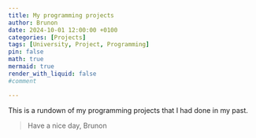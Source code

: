 ```yaml
---
title: My programming projects
author: Brunon
date: 2024-10-01 12:00:00 +0100
categories: [Projects]
tags: [University, Project, Programming]
pin: false
math: true
mermaid: true
render_with_liquid: false
#comment

---
```

This is a rundown of my programming projects that I had done in my past. 

> Have a nice day, Brunon